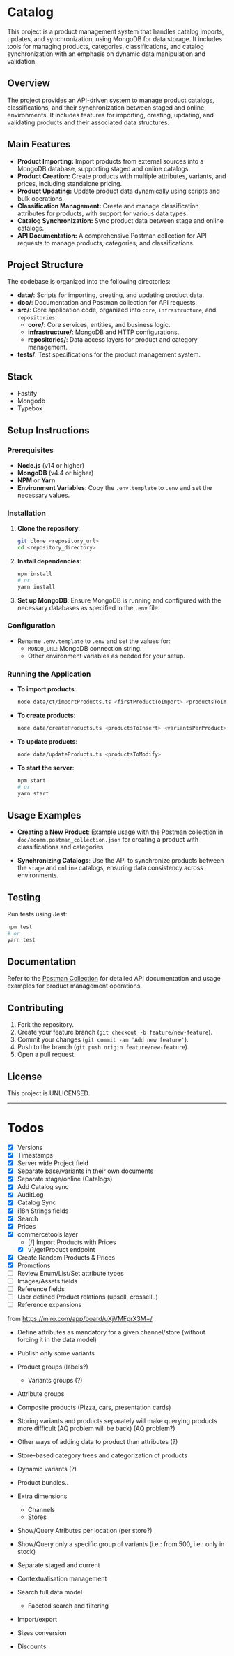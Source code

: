 
# Catalog

This project is a product management system that handles catalog imports, updates, and synchronization, using MongoDB for data storage. It includes tools for managing products, categories, classifications, and catalog synchronization with an emphasis on dynamic data manipulation and validation.

## Overview

The project provides an API-driven system to manage product catalogs, classifications, and their synchronization between staged and online environments. It includes features for importing, creating, updating, and validating products and their associated data structures.

## Main Features

- **Product Importing:** Import products from external sources into a MongoDB database, supporting staged and online catalogs.
- **Product Creation:** Create products with multiple attributes, variants, and prices, including standalone pricing.
- **Product Updating:** Update product data dynamically using scripts and bulk operations.
- **Classification Management:** Create and manage classification attributes for products, with support for various data types.
- **Catalog Synchronization:** Sync product data between stage and online catalogs.
- **API Documentation:** A comprehensive Postman collection for API requests to manage products, categories, and classifications.

## Project Structure

The codebase is organized into the following directories:

- **data/**: Scripts for importing, creating, and updating product data.
- **doc/**: Documentation and Postman collection for API requests.
- **src/**: Core application code, organized into `core`, `infrastructure`, and `repositories`:
  - **core/**: Core services, entities, and business logic.
  - **infrastructure/**: MongoDB and HTTP configurations.
  - **repositories/**: Data access layers for product and category management.
- **tests/**: Test specifications for the product management system.

## Stack

- Fastify
- Mongodb
- Typebox

## Setup Instructions

### Prerequisites

- **Node.js** (v14 or higher)
- **MongoDB** (v4.4 or higher)
- **NPM** or **Yarn**
- **Environment Variables**: Copy the `.env.template` to `.env` and set the necessary values.

### Installation

1. **Clone the repository**:
   ```bash
   git clone <repository_url>
   cd <repository_directory>
   ```

2. **Install dependencies**:
   ```bash
   npm install
   # or
   yarn install
   ```

3. **Set up MongoDB**:
   Ensure MongoDB is running and configured with the necessary databases as specified in the `.env` file.

### Configuration

- Rename `.env.template` to `.env` and set the values for:
  - `MONGO_URL`: MongoDB connection string.
  - Other environment variables as needed for your setup.

### Running the Application

- **To import products**:
  ```bash
  node data/ct/importProducts.ts <firstProductToImport> <productsToImport> <stageSuffix> <currentSuffix>
  ```

- **To create products**:
  ```bash
  node data/createProducts.ts <productsToInsert> <variantsPerProduct> <pricesPerVariant> <stageSuffix> <currentSuffix>
  ```

- **To update products**:
  ```bash
  node data/updateProducts.ts <productsToModify>
  ```

- **To start the server**:
  ```bash
  npm start
  # or
  yarn start
  ```

## Usage Examples

- **Creating a New Product**:
  Example usage with the Postman collection in `doc/ecomm.postman_collection.json` for creating a product with classifications and categories.

- **Synchronizing Catalogs**:
  Use the API to synchronize products between the `stage` and `online` catalogs, ensuring data consistency across environments.

## Testing

Run tests using Jest:
```bash
npm test
# or
yarn test
```

## Documentation

Refer to the [Postman Collection](doc/ecomm.postman_collection.json) for detailed API documentation and usage examples for product management operations.

## Contributing

1. Fork the repository.
2. Create your feature branch (`git checkout -b feature/new-feature`).
3. Commit your changes (`git commit -am 'Add new feature'`).
4. Push to the branch (`git push origin feature/new-feature`).
5. Open a pull request.

## License

This project is UNLICENSED.

---

# Todos

- [X] Versions
- [X] Timestamps
- [X] Server wide Project field
- [X] Separate base/variants in their own documents
- [X] Separate stage/online (Catalogs)
- [X] Add Catalog sync
- [X] AuditLog
- [X] Catalog Sync
- [X] i18n Strings fields
- [X] Search
- [X] Prices
- [X] commercetools layer
  - [/] Import Products with Prices
  - [X] v1/getProduct endpoint
- [X] Create Random Products & Prices
- [X] Promotions
- [ ] Review Enum/List/Set attribute types
- [ ] Images/Assets fields
- [ ] Reference fields
- [ ] User defined Product relations (upsell, crossell..)
- [ ] Reference expansions

from https://miro.com/app/board/uXjVMFprX3M=/

- Define attributes as mandatory for a given channel/store (without forcing it in the data model)
- Publish only some variants
- Product groups (labels?)
  - Variants groups (?)
- Attribute groups
- Composite products (Pizza, cars, presentation cards)
- Storing variants and products separately will make querying products more difficult (AQ problem will be back) (AQ problem?)
- Other ways of adding data to product than attributes (?)
- Store-based category trees and categorization of products
- Dynamic variants (?)
- Product bundles..
- Extra dimensions
  - Channels
  - Stores
- Show/Query Atributes per location (per store?)
- Show/Query only a specific group of variants (i.e.: from 500, i.e.: only in stock)
- Separate staged and current
- Contextualisation management

- Search full data model
  - Faceted search and filtering
- Import/export
- Sizes conversion
- Discounts
